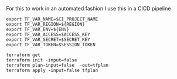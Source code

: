 For this to work in an automated fashion I use this in a CICD pipeline


```
export TF_VAR_NAME=$CI_PROJECT_NAME
export TF_VAR_REGION=${REGION}
export TF_VAR_ENV=${ENV}
export TF_VAR_ACCESS=$ACCESS_KEY
export TF_VAR_SECRET=$SECRET_KEY
export TF_VAR_TOKEN=$SESSION_TOKEN

terraform get
terraform init -input=false
terraform plan-input=false  -out=tfplan
terraform apply -input=false tfplan
```

